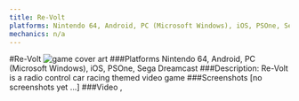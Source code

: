 ```yaml
---
title: Re-Volt
platforms: Nintendo 64, Android, PC (Microsoft Windows), iOS, PSOne, Sega Dreamcast
mechanics: n/a
---
```

#Re-Volt
![game cover art](//images.igdb.com/igdb/image/upload/t_cover_big/hgg2jzi6g3nixar3az3a.jpg "Logo Title Text 1")
###Platforms
Nintendo 64, Android, PC (Microsoft Windows), iOS, PSOne, Sega Dreamcast
###Description:
Re-Volt is a radio control car racing themed video game
###Screenshots
[no screenshots yet ...]
###Video
,

